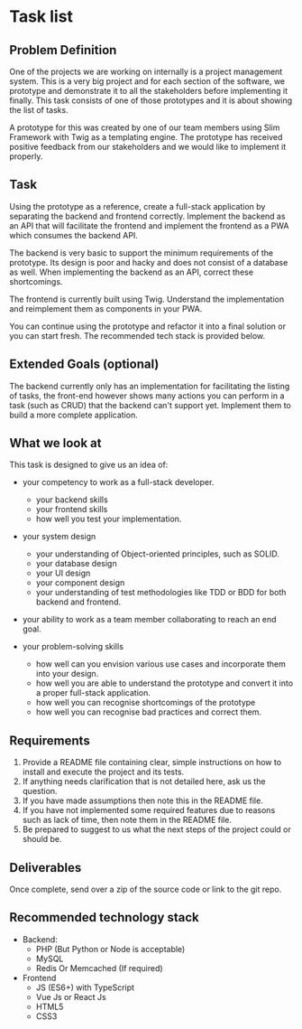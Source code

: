 # Task list

## Problem Definition

One of the projects we are working on internally is a project management system. This is a very big project and for each section of the software, we prototype and demonstrate it to all the stakeholders before implementing it finally. This task consists of one of those prototypes and it is about showing the list of tasks.

A prototype for this was created by one of our team members using Slim Framework with Twig as a templating engine. The prototype has received positive feedback from our stakeholders and we would like to implement it properly.

## Task

Using the prototype as a reference, create a full-stack application by separating the backend and frontend correctly. Implement the backend as an API that will facilitate the frontend and implement the frontend as a PWA which consumes the backend API.

The backend is very basic to support the minimum requirements of the prototype. Its design is poor and hacky and does not consist of a database as well. When implementing the backend as an API, correct these shortcomings.

The frontend is currently built using Twig. Understand the implementation and reimplement them as components in your PWA. 

You can continue using the prototype and refactor it into a final solution or you can start fresh. The recommended tech stack is provided below.

## Extended Goals (optional)

The backend currently only has an implementation for facilitating the listing of tasks, the front-end however shows many actions you can perform in a task (such as CRUD) that the backend can't support yet. Implement them to build a more complete application.

## What we look at

This task is designed to give us an idea of:

- your competency to work as a full-stack developer.
  - your backend skills
  - your frontend skills
  - how well you test your implementation. 
 
- your system design
	
  - your understanding of Object-oriented principles, such as SOLID.
  - your database design
  - your UI design
  - your component design
  - your understanding of test methodologies like TDD or BDD for both backend and frontend.

- your ability to work as a team member collaborating to reach an end goal. 

- your problem-solving skills
  - how well can you envision various use cases and incorporate them into your design.
  - how well you are able to understand the prototype and convert it into a proper full-stack application.
  - how well you can recognise shortcomings of the prototype
  - how well you can recognise bad practices and correct them.

## Requirements

1. Provide a README file containing clear, simple instructions on how to install and execute the project and its tests.
2. If anything needs clarification that is not detailed here, ask us the question.
3. If you have made assumptions then note this in the README file.
4. If you have not implemented some required features due to reasons such as lack of time, then note them in the README file.
5. Be prepared to suggest to us what the next steps of the project could or should be.


## Deliverables

Once complete, send over a zip of the source code or link to the git repo.

## Recommended technology stack 

- Backend: 
  - PHP (But Python or Node is acceptable)
  - MySQL
  - Redis Or Memcached (If required)
- Frontend
  - JS (ES6+) with TypeScript
  - Vue Js or React Js
  - HTML5
  - CSS3 
